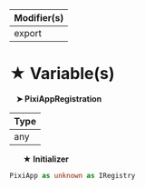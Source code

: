 | Modifier(s)                            |
|----------------------------------------|
| export |

# &#9733; Variable(s)

&nbsp;&nbsp; **&#10148; PixiAppRegistration**

| Type                        |
|-----------------------------|
| any |

&nbsp;&nbsp;&nbsp;&nbsp;&nbsp; **&#9733; Initializer**

```ts
PixiApp as unknown as IRegistry
```